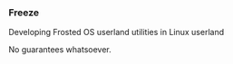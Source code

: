 ### Freeze ###

Developing Frosted OS userland utilities in Linux userland

No guarantees whatsoever.
